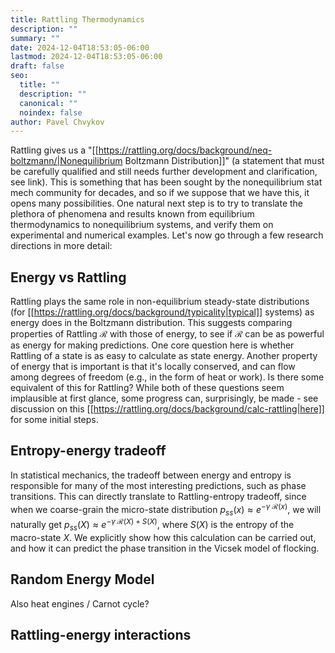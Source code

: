 ```yaml
---
title: Rattling Thermodynamics
description: ""
summary: ""
date: 2024-12-04T18:53:05-06:00
lastmod: 2024-12-04T18:53:05-06:00
draft: false
seo:
  title: ""
  description: ""
  canonical: ""
  noindex: false
author: Pavel Chvykov
---
```

Rattling gives us a "[[https://rattling.org/docs/background/neq-boltzmann/|Nonequilibrium Boltzmann Distribution]]" (a statement that must be carefully qualified and still needs further development and clarification, see link). This is something that has been sought by the nonequilibrium stat mech community for decades, and so if we suppose that we have this, it opens many possibilities. One natural next step is to try to translate the plethora of phenomena and results known from equilibrium thermodynamics to nonequilibrium systems, and verify them on experimental and numerical examples. 
Let's now go through a few research directions in more detail:

## Energy vs Rattling

Rattling plays the same role in non-equilibrium steady-state distributions (for [[https://rattling.org/docs/background/typicality|typical]] systems) as energy does in the Boltzmann distribution. This suggests comparing properties of Rattling $\mathcal{R}$ with those of energy, to see if $\mathcal{R}$ can be as powerful as energy for making predictions. One core question here is whether Rattling of a state is as easy to calculate as state energy. Another property of energy that is important is that it's locally conserved, and can flow among degrees of freedom (e.g., in the form of heat or work). Is there some equivalent of this for Rattling? While both of these questions seem implausible at first glance, some progress can, surprisingly, be made - see discussion on this [[https://rattling.org/docs/background/calc-rattling|here]] for some initial steps. 
## Entropy-energy tradeoff

In statistical mechanics, the tradeoff between energy and entropy is responsible for many of the most interesting predictions, such as phase transitions. This can directly translate to Rattling-entropy tradeoff, since when we coarse-grain the micro-state distribution $p_{ss}(x) \approx e^{-\gamma\; \mathcal{R}(x)}$, we will naturally get $p_{ss}(X) \approx e^{-\gamma\; \mathcal{R}(X) + S(X)}$, where $S(X)$ is the entropy of the macro-state $X$. We explicitly show how this calculation can be carried out, and how it can predict the phase transition in the Vicsek model of flocking. 

## Random Energy Model

Also heat engines / Carnot cycle?

## Rattling-energy interactions



